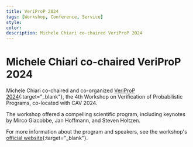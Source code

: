 ```yaml
---
title: VeriProP 2024
tags: [Workshop, Conference, Service]
style: 
color: 
description: Michele Chiari co-chaired VeriProP 2024
---
```


# Michele Chiari co-chaired VeriProP 2024

Michele Chiari co-chaired and co-organized [VeriProP 2024](https://veriprop.github.io/2024/){:target="_blank"}, the 4th Workshop on Verification of Probabilistic Programs, co-located with CAV 2024.

The workshop offered a compelling scientific program, including keynotes by Mirco Giacobbe, Jan Hoffmann, and Steven Holtzen.

For more information about the program and speakers, see the workshop's [official website](https://veriprop.github.io/2024/){:target="_blank"}.
